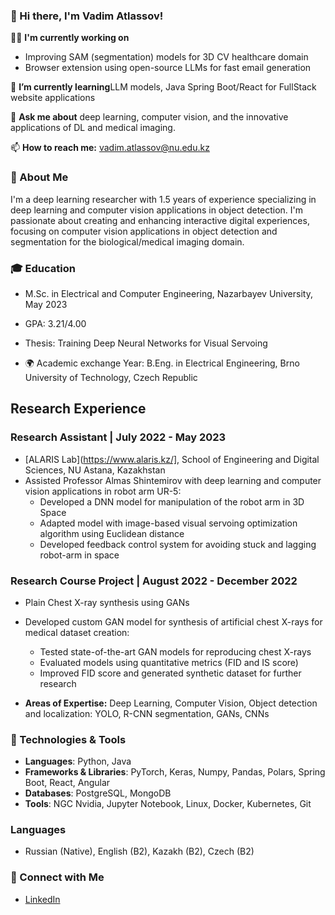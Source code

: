 ### 👋 Hi there, I'm Vadim Atlassov!

👨‍💻 **I'm currently working on** 
- Improving SAM (segmentation) models for 3D CV healthcare domain
- Browser extension using open-source LLMs for fast email generation

🌱 **I’m currently learning**LLM models, Java Spring Boot/React for FullStack website applications

💬 **Ask me about** deep learning, computer vision, and the innovative applications of DL and medical imaging.

📫 **How to reach me:** vadim.atlassov@nu.edu.kz

### 🚀 About Me
I'm a deep learning researcher with 1.5 years of experience specializing in deep learning and computer vision applications in object detection. I'm passionate about creating and enhancing interactive digital experiences, focusing on computer vision applications in object detection and segmentation for the biological/medical imaging domain.

### 🎓 Education
-  M.Sc. in Electrical and Computer Engineering, Nazarbayev University, May 2023
  - GPA: 3.21/4.00
  - Thesis: Training Deep Neural Networks for Visual Servoing

- 🌍 Academic exchange Year: B.Eng. in Electrical Engineering, Brno University of Technology, Czech Republic

## Research Experience

### Research Assistant | July 2022 - May 2023
- [ALARIS Lab](https://www.alaris.kz/], School of Engineering and Digital Sciences, NU Astana, Kazakhstan
- Assisted Professor Almas Shintemirov with deep learning and computer vision applications in robot arm UR-5:
  - Developed a DNN model for manipulation of the robot arm in 3D Space
  - Adapted model with image-based visual servoing optimization algorithm using Euclidean distance
  - Developed feedback control system for avoiding stuck and lagging robot-arm in space

### Research Course Project | August 2022 - December 2022
- Plain Chest X-ray synthesis using GANs
- Developed custom GAN model for synthesis of artificial chest X-rays for medical dataset creation:
  - Tested state-of-the-art GAN models for reproducing chest X-rays
  - Evaluated models using quantitative metrics (FID and IS score)
  - Improved FID score and generated synthetic dataset for further research


- **Areas of Expertise:** Deep Learning, Computer Vision, Object detection and localization: YOLO, R-CNN segmentation, GANs, CNNs

### 🔧 Technologies & Tools
- **Languages**: Python, Java
- **Frameworks & Libraries**: PyTorch, Keras, Numpy, Pandas, Polars, Spring Boot, React, Angular
- **Databases**: PostgreSQL, MongoDB
- **Tools**: NGC Nvidia, Jupyter Notebook, Linux, Docker, Kubernetes, Git


### Languages
- Russian (Native), English (B2), Kazakh (B2), Czech (B2)

### 🤝 Connect with Me
- [LinkedIn](www.linkedin.com/in/vadim-atlassov)
